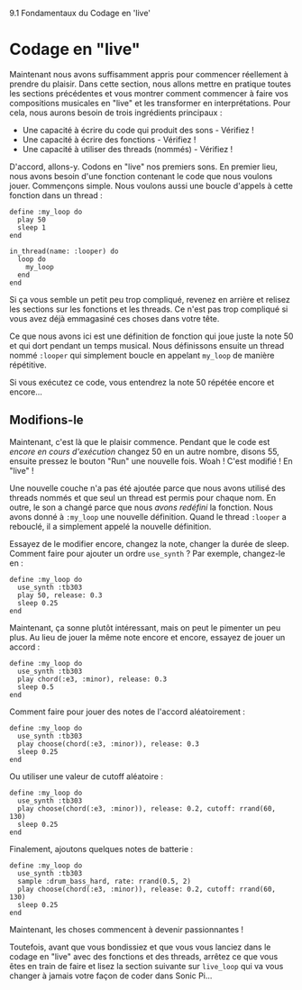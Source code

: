 9.1 Fondamentaux du Codage en 'live'

# Codage en "live"

Maintenant nous avons suffisamment appris pour commencer réellement 
à prendre du plaisir. Dans cette section, nous allons mettre en 
pratique toutes les sections précédentes et vous montrer comment 
commencer à faire vos compositions musicales en "live" et les 
transformer en interprétations. Pour cela, nous aurons besoin de trois 
ingrédients principaux :

* Une capacité à écrire du code qui produit des sons - Vérifiez !
* Une capacité à écrire des fonctions - Vérifiez !
* Une capacité à utiliser des threads (nommés) - Vérifiez !

D'accord, allons-y. Codons en "live" nos premiers sons. En premier 
lieu, nous avons besoin d'une fonction contenant le code que nous 
voulons jouer. Commençons simple. Nous voulons aussi une boucle 
d'appels à cette fonction dans un thread :

```
define :my_loop do
  play 50
  sleep 1
end

in_thread(name: :looper) do
  loop do
    my_loop
  end
end
```

Si ça vous semble un petit peu trop compliqué, revenez en arrière et 
relisez les sections sur les fonctions et les threads. Ce n'est pas 
trop compliqué si vous avez déjà emmagasiné ces choses dans votre tête.

Ce que nous avons ici est une définition de fonction qui joue juste la 
note 50 et qui dort pendant un temps musical. Nous définissons ensuite un 
thread nommé `:looper` qui simplement boucle en appelant `my_loop` de 
manière répétitive.

Si vous exécutez ce code, vous entendrez la note 50 répétée encore 
et encore...

## Modifions-le


Maintenant, c'est là que le plaisir commence. Pendant que le code est 
*encore en cours d'exécution* changez 50 en un autre nombre, disons 55, 
ensuite pressez le bouton "Run" une nouvelle fois. Woah ! C'est modifié !
En "live" !

Une nouvelle couche n'a pas été ajoutée parce que nous avons utilisé 
des threads nommés et que seul un thread est permis pour chaque nom. En 
outre, le son a changé parce que nous *avons redéfini* la fonction. 
Nous avons donné à `:my_loop` une nouvelle définition. Quand le thread 
`:looper` a rebouclé, il a simplement appelé la nouvelle définition.

Essayez de le modifier encore, changez la note, changer la durée de 
sleep. Comment faire pour ajouter un ordre `use_synth` ? Par exemple, 
changez-le en :

```
define :my_loop do
  use_synth :tb303
  play 50, release: 0.3
  sleep 0.25
end
```

Maintenant, ça sonne plutôt intéressant, mais on peut le pimenter un 
peu plus. Au lieu de jouer la même note encore et encore, essayez de 
jouer un accord :

```
define :my_loop do
  use_synth :tb303
  play chord(:e3, :minor), release: 0.3
  sleep 0.5
end
```

Comment faire pour jouer des notes de l'accord aléatoirement :

```
define :my_loop do
  use_synth :tb303
  play choose(chord(:e3, :minor)), release: 0.3
  sleep 0.25
end
```

Ou utiliser une valeur de cutoff aléatoire :

```
define :my_loop do
  use_synth :tb303
  play choose(chord(:e3, :minor)), release: 0.2, cutoff: rrand(60, 130)
  sleep 0.25
end
```

Finalement, ajoutons quelques notes de batterie :

```
define :my_loop do
  use_synth :tb303
  sample :drum_bass_hard, rate: rrand(0.5, 2)
  play choose(chord(:e3, :minor)), release: 0.2, cutoff: rrand(60, 130)
  sleep 0.25
end
```

Maintenant, les choses commencent à devenir passionnantes !

Toutefois, avant que vous bondissiez et que vous vous lanciez dans le 
codage en "live" avec des fonctions et des threads, arrêtez ce que vous 
êtes en train de faire et lisez la section suivante sur `live_loop` qui 
va vous changer à jamais votre façon de coder dans Sonic Pi...
